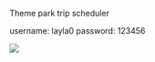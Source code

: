 Theme park trip scheduler

username: layla0
password: 123456

<img src="https://github.com/supcicak0/Theme-park/blob/main/theme%20park/Capture.PNG">
